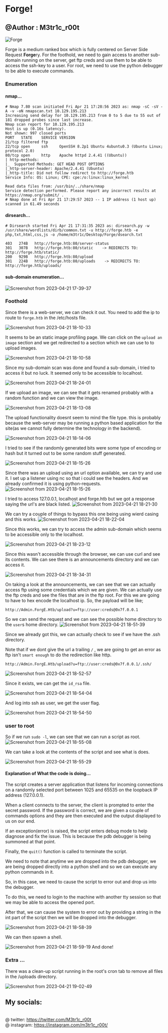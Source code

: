 # Forge!
## @Author : M3tr1c_r00t

![Forge](https://user-images.githubusercontent.com/99975622/233685329-da538636-25c3-4dce-af76-c8106ab4ab09.png)

Forge is a medium ranked box which is fully centered on Server Side Request **Forge**ry.  For the foothold, we need to gain access to another sub-domain running on the server, get ftp creds and use them to be able to access the ssh-key to a user. For root, we need to use the python debugger to be able to execute commands.

### Enumeration
#### nmap...

```
# Nmap 7.80 scan initiated Fri Apr 21 17:28:56 2023 as: nmap -sC -sV -A -v -oN nmapscan.txt 10.129.195.213
Increasing send delay for 10.129.195.213 from 0 to 5 due to 55 out of 181 dropped probes since last increase.
Nmap scan report for 10.129.195.213
Host is up (0.16s latency).
Not shown: 997 closed ports
PORT   STATE    SERVICE VERSION
21/tcp filtered ftp
22/tcp open     ssh     OpenSSH 8.2p1 Ubuntu 4ubuntu0.3 (Ubuntu Linux; protocol 2.0)
80/tcp open     http    Apache httpd 2.4.41 ((Ubuntu))
| http-methods: 
|_  Supported Methods: GET HEAD POST OPTIONS
|_http-server-header: Apache/2.4.41 (Ubuntu)
|_http-title: Did not follow redirect to http://forge.htb
Service Info: OS: Linux; CPE: cpe:/o:linux:linux_kernel

Read data files from: /usr/bin/../share/nmap
Service detection performed. Please report any incorrect results at https://nmap.org/submit/ .
# Nmap done at Fri Apr 21 17:29:57 2023 -- 1 IP address (1 host up) scanned in 61.49 seconds

```

#### dirsearch...

```
# Dirsearch started Fri Apr 21 17:31:35 2023 as: dirsearch.py -w /usr/share/wordlists/dirb/common.txt -u http://forge.htb -e php,txt,html,css,js -o /home/m3tr1c/Desktop/Forge/dsearch.txt

403   274B   http://forge.htb:80/server-status
301   307B   http://forge.htb:80/static    -> REDIRECTS TO: http://forge.htb/static/
200   929B   http://forge.htb:80/upload
301   224B   http://forge.htb:80/uploads    -> REDIRECTS TO: http://forge.htb/uploads/

```

#### sub-domain enumeration...

![Screenshot from 2023-04-21 17-39-37](https://user-images.githubusercontent.com/99975622/233686389-5649a98a-a219-4edb-9432-2603fb560868.png)

### Foothold
Since there is a web-server, we can check it out. You need to add the ip to route to `forge.htb` in the /etc/hosts file.

![Screenshot from 2023-04-21 18-10-33](https://user-images.githubusercontent.com/99975622/233686575-9f6adee2-2e38-4ed3-84d0-a5e1bb9ea195.png)

It seems to be an static image profiling page.  We can click on the `upload an image` section and we get redirected to a section which we can use to to upload images.

![Screenshot from 2023-04-21 18-10-58](https://user-images.githubusercontent.com/99975622/233686994-77bf0ada-2d29-41f1-a181-873b48b42726.png)

Since my sub-domain scan was done and found a sub-domain, i tried to access it but no luck. It seemed only to be accessible to localhost.


![Screenshot from 2023-04-21 18-24-01](https://user-images.githubusercontent.com/99975622/233690037-19a57975-9871-4e6e-a7bb-6f5c083655a6.png)

If we upload an image, we can see that it gets renamed probably with a random function and we can view the image. 

![Screenshot from 2023-04-21 18-13-08](https://user-images.githubusercontent.com/99975622/233687274-900c8113-7e70-4f7c-8ae0-2479ae3fe26b.png)


The upload functionality doesnt seem to mind the file type. this is probably because the web-server may be running a python based application for the site(as we cannot fully determine the technology in the backend).

![Screenshot from 2023-04-21 18-14-06](https://user-images.githubusercontent.com/99975622/233687350-8ec56043-c44a-41fa-a2b4-e7fcbfc9f9e6.png)

I tried to see if the randomly generated bits were some type of encoding or hash but it turned out to be some random stuff generated.

![Screenshot from 2023-04-21 18-15-26](https://user-images.githubusercontent.com/99975622/233687802-830858d5-f679-403b-8a66-2bdd343278f8.png)


Since there was an upload using an url option available, we can try and use it. I set up a listener using nc so that i could see the headers. And we already confirmed it is using python-requests.
![Screenshot from 2023-04-21 18-15-26](https://user-images.githubusercontent.com/99975622/233689299-c4a7ac6b-7d9f-4b36-8be7-ac6737b25fb2.png)

I tried to access 127.0.0.1, localhost and forge.htb but we got a response saying the url's are black listed.
![Screenshot from 2023-04-21 18-21-30](https://user-images.githubusercontent.com/99975622/233689239-e6216031-a7e0-4cb2-94b6-3e29a1fc5db4.png)


We can try a couple of things to bypass this one being using wierd casing and this works.
![Screenshot from 2023-04-21 18-22-04](https://user-images.githubusercontent.com/99975622/233689496-274425bf-1664-4021-b199-4fce7ae18f95.png)

Since this works, we can try to access the admin sub-domain which seems to be accessible only to the localhost. 

![Screenshot from 2023-04-21 18-23-12](https://user-images.githubusercontent.com/99975622/233690197-c1322340-58bf-4577-a0f3-16ee9091c01a.png)

Since this wasn't accessible through the browser, we can use curl and see its contents. We can see there is an announcements directory and we can access it.

![Screenshot from 2023-04-21 18-34-31](https://user-images.githubusercontent.com/99975622/233720798-b49f4afb-aa01-453d-9a7f-59d7eb30b5f4.png)


On taking a look at the announcements, we can see that we can actually access ftp using some credentials which we are given.
We can actually use the ftp creds and see the files that are in the ftp root. For this we are going to have to  hex encode the localhost ip.
So, the payload will be like;
```
http://Admin.ForgE.Htb/upload?u=ftp://user:creds@0x7f.0.0.1
```
So we can send the request and we can see the possible home directory to the `user`s home directory.
![Screenshot from 2023-04-21 18-51-39](https://user-images.githubusercontent.com/99975622/233723008-c6e90454-5326-4671-b54e-6f6bb1bfd934.png)

Since we already got this, we can actually check to see if we have the .ssh directory.

Note that if we dont give the url a trailing `/` , we are going to get an error as ftp isn't `smart enough` to do the redirection like http.

```
http://Admin.ForgE.Htb/upload?u=ftp://user:creds@0x7f.0.0.1/.ssh/
```
![Screenshot from 2023-04-21 18-52-57](https://user-images.githubusercontent.com/99975622/233723385-a041ccc1-1416-4455-97da-e2d0b8c5f55a.png)


Since it exists, we can get the `id_rsa` file.

![Screenshot from 2023-04-21 18-54-04](https://user-images.githubusercontent.com/99975622/233723503-22586217-9730-440b-a301-1fccc6898d50.png)

And log into ssh as user, we get the user flag.

![Screenshot from 2023-04-21 18-54-50](https://user-images.githubusercontent.com/99975622/233723928-b928a4f1-2a10-4ed6-8344-290b5cbb9d1d.png)

### user to root
So if we run `sudo -l`, we can see that we can run a script as root.
![Screenshot from 2023-04-21 18-55-08](https://user-images.githubusercontent.com/99975622/233724729-9e66cf97-8305-4aef-b558-1535c7721365.png)

We can take a look at the contents of the script and see what is does.

![Screenshot from 2023-04-21 18-55-29](https://user-images.githubusercontent.com/99975622/233725262-01c88795-317b-489a-9257-e7204a824842.png)

#### Explanation of What the code is doing...
The script creates a server application that listens for incoming connections on a randomly selected port between 1025 and 65535 on the loopback IP address (127.0.0.1). 

When a client connects to the server, the client is prompted to enter the secret password. If the password is correct, we are given a couple of commands options and they are then executed and the output displayed to us on our end.

If an exception(error) is raised, the script enters debug mode to help diagnose and fix the issue. This is because the pdb debugger is being summoned at that point.

Finally, the `quit()` function is called to terminate the script.

We need to note that anytime we are dropped into the pdb debugger, we are being dropped directly into a python shell and so we can execute any python commands in it.


So, in this case, we need to cause the script to error out and drop us into the debugger.

To do this, we need to login to the machine with another tty session so that we may be able to access the opened port.

After that, we can cause the system to error out by providing a string in the int part of the script then we will be dropped into the debugger.

![Screenshot from 2023-04-21 18-58-39](https://user-images.githubusercontent.com/99975622/233726856-abda88a1-333c-4ee0-8985-58eaccb3c2a7.png)

We can then spawn a shell.

![Screenshot from 2023-04-21 18-59-19](https://user-images.githubusercontent.com/99975622/233727613-8419f423-1e84-4f8a-8de4-229f7c569bbd.png)
And done!

### Extra ...
There was a clean-up script running in the root's cron tab to remove all files in the /uploads directory.

![Screenshot from 2023-04-21 19-02-49](https://user-images.githubusercontent.com/99975622/233727626-e76b0ecd-7049-419b-841d-085a8b4d74ed.png)


## My socials:
<br>@ twitter: https://twitter.com/M3tr1c_r00t
<br>@ instagram: https://instagram.com/m3tr1c_r00t/
